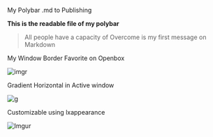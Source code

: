 My Polybar .md to Publishing

**This is the readable file of my polybar**

>All people have a capacity of Overcome is my first message on Markdown

My Window Border Favorite on Openbox

![imgr](https://i.imgur.com/620l8nI.png)

Gradient Horizontal in Active window


![g](https://i.imgur.com/5qYD3on.png)

Customizable using lxappearance

![Imgur](https://i.imgur.com/thOxdoE.png)